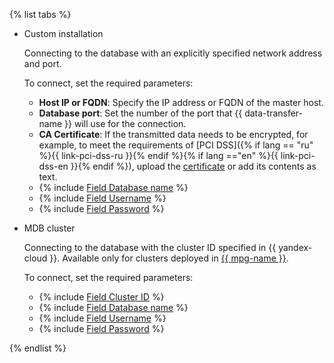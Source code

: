 {% list tabs %}

* Custom installation

    Connecting to the database with an explicitly specified network address and port.

    To connect, set the required parameters:

    * **Host IP or FQDN**: Specify the IP address or FQDN of the master host.
    * **Database port**: Set the number of the port that {{ data-transfer-name }} will use for the connection.
    * **CA Certificate**: If the transmitted data needs to be encrypted, for example, to meet the requirements of [PCI DSS]({% if lang == "ru" %}{{ link-pci-dss-ru }}{% endif %}{% if lang =="en" %}{{ link-pci-dss-en }}{% endif %}), upload the [certificate](../../../managed-postgresql/operations/connect.md#get-ssl-cert) or add its contents as text.
    * {% include [Field Database name](../fields/database-name.md) %}
    * {% include [Field Username](../fields/username.md) %}
    * {% include [Field Password](../fields/password.md) %}

* MDB cluster

    Connecting to the database with the cluster ID specified in {{ yandex-cloud }}. Available only for clusters deployed in [{{ mpg-name }}](../../../managed-postgresql/).

    To connect, set the required parameters:

    * {% include [Field Cluster ID](../fields/cluster-id.md) %}
    * {% include [Field Database name](../fields/database-name.md) %}
    * {% include [Field Username](../fields/username.md) %}
    * {% include [Field Password](../fields/password.md) %}

{% endlist %}

